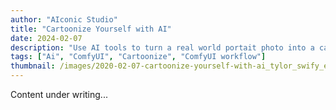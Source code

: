 ```yaml
---
author: "AIconic Studio"
title: "Cartoonize Yourself with AI"
date: 2024-02-07
description: "Use AI tools to turn a real world portait photo into a cartoonized cute yourself."
tags: ["Ai", "ComfyUI", "Cartoonize", "ComfyUI workflow"]
thumbnail: /images/2020-02-07-cartoonize-yourself-with-ai_tylor_swify_en.png
---
```


Content under writing...

<!--more-->